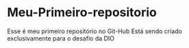 # Meu-Primeiro-repositorio
Esse é meu primeiro repositório no Git-Hub
Está sendo criado exclusivamente para o desafio da DIO
